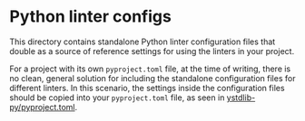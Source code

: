 # Python linter configs

This directory contains standalone Python linter configuration files that double as a source of
reference settings for using the linters in your project.

For a project with its own `pyproject.toml` file, at the time of writing, there is no clean, general
solution for including the standalone configuration files for different linters. In this scenario,
the settings inside the configuration files should be copied into your `pyproject.toml` file, as
seen in [ystdlib-py/pyproject.toml](../../ystdlib-py/pyproject.toml).

